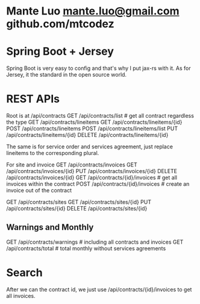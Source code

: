 # Mante Luo <mante.luo@gmail.com> github.com/mtcodez
# Spring Boot + Jersey
Spring Boot is very easy to config and that's why I put jax-rs with it. As for Jersey, it the standard in the open source world.

# REST APIs
Root is at /api/contracts
GET     /api/contracts/list # get all contract regardless the type
GET     /api/contracts/lineitems
GET     /api/contracts/lineitems/{id}
POST    /api/contracts/lineitems
POST    /api/contracts/lineitems/list
PUT     /api/contracts/lineitems/{id}
DELETE  /api/contracts/lineitems/{id}

The same is for service order and services agreement, just replace lineitems to the corresponding plural.

For site and invoice
GET     /api/contracts/invoices
GET     /api/contracts/invoices/{id}
PUT     /api/contracts/invoices/{id}
DELETE  /api/contracts/invoices/{id}
GET     /api/contracts/{id}/invoices # get all invoices within the contract
POST    /api/contracts/{id}/invoices # create an invoice out of the contract

GET     /api/contracts/sites
GET     /api/contracts/sites/{id}
PUT     /api/contracts/sites/{id}
DELETE  /api/contracts/sites/{id}

## Warnings and Monthly
GET /api/contracts/warnings # including all contracts and invoices
GET /api/contracts/total # total monthly without services agreements

# Search
After we can the contract id, we just use /api/contracts/{id}/invoices to get all invoices.
